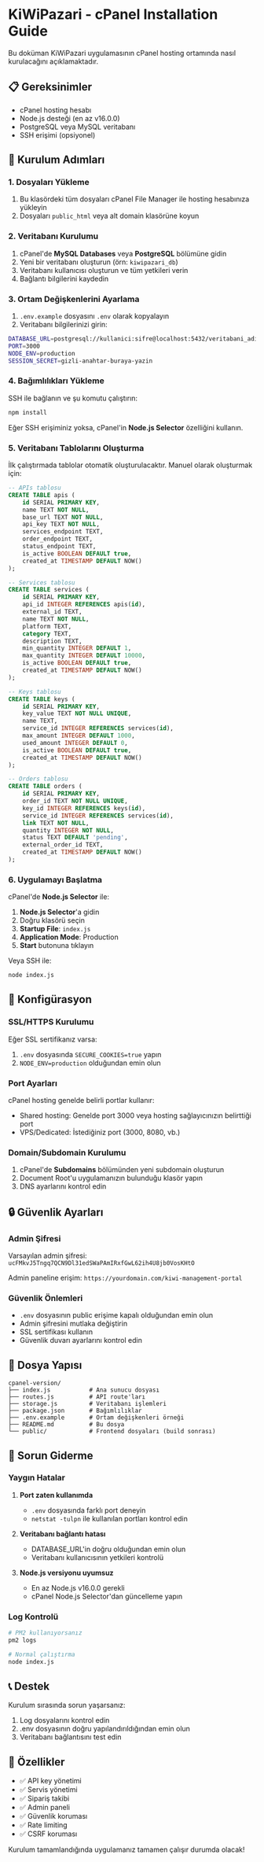 # KiWiPazari - cPanel Installation Guide

Bu doküman KiWiPazari uygulamasının cPanel hosting ortamında nasıl kurulacağını açıklamaktadır.

## 📋 Gereksinimler

- cPanel hosting hesabı
- Node.js desteği (en az v16.0.0)
- PostgreSQL veya MySQL veritabanı
- SSH erişimi (opsiyonel)

## 🚀 Kurulum Adımları

### 1. Dosyaları Yükleme

1. Bu klasördeki tüm dosyaları cPanel File Manager ile hosting hesabınıza yükleyin
2. Dosyaları `public_html` veya alt domain klasörüne koyun

### 2. Veritabanı Kurulumu

1. cPanel'de **MySQL Databases** veya **PostgreSQL** bölümüne gidin
2. Yeni bir veritabanı oluşturun (örn: `kiwipazari_db`)
3. Veritabanı kullanıcısı oluşturun ve tüm yetkileri verin
4. Bağlantı bilgilerini kaydedin

### 3. Ortam Değişkenlerini Ayarlama

1. `.env.example` dosyasını `.env` olarak kopyalayın
2. Veritabanı bilgilerinizi girin:

```bash
DATABASE_URL=postgresql://kullanici:sifre@localhost:5432/veritabani_adi
PORT=3000
NODE_ENV=production
SESSION_SECRET=gizli-anahtar-buraya-yazin
```

### 4. Bağımlılıkları Yükleme

SSH ile bağlanın ve şu komutu çalıştırın:

```bash
npm install
```

Eğer SSH erişiminiz yoksa, cPanel'in **Node.js Selector** özelliğini kullanın.

### 5. Veritabanı Tablolarını Oluşturma

İlk çalıştırmada tablolar otomatik oluşturulacaktır. Manuel olarak oluşturmak için:

```sql
-- APIs tablosu
CREATE TABLE apis (
    id SERIAL PRIMARY KEY,
    name TEXT NOT NULL,
    base_url TEXT NOT NULL,
    api_key TEXT NOT NULL,
    services_endpoint TEXT,
    order_endpoint TEXT,
    status_endpoint TEXT,
    is_active BOOLEAN DEFAULT true,
    created_at TIMESTAMP DEFAULT NOW()
);

-- Services tablosu
CREATE TABLE services (
    id SERIAL PRIMARY KEY,
    api_id INTEGER REFERENCES apis(id),
    external_id TEXT,
    name TEXT NOT NULL,
    platform TEXT,
    category TEXT,
    description TEXT,
    min_quantity INTEGER DEFAULT 1,
    max_quantity INTEGER DEFAULT 10000,
    is_active BOOLEAN DEFAULT true,
    created_at TIMESTAMP DEFAULT NOW()
);

-- Keys tablosu
CREATE TABLE keys (
    id SERIAL PRIMARY KEY,
    key_value TEXT NOT NULL UNIQUE,
    name TEXT,
    service_id INTEGER REFERENCES services(id),
    max_amount INTEGER DEFAULT 1000,
    used_amount INTEGER DEFAULT 0,
    is_active BOOLEAN DEFAULT true,
    created_at TIMESTAMP DEFAULT NOW()
);

-- Orders tablosu
CREATE TABLE orders (
    id SERIAL PRIMARY KEY,
    order_id TEXT NOT NULL UNIQUE,
    key_id INTEGER REFERENCES keys(id),
    service_id INTEGER REFERENCES services(id),
    link TEXT NOT NULL,
    quantity INTEGER NOT NULL,
    status TEXT DEFAULT 'pending',
    external_order_id TEXT,
    created_at TIMESTAMP DEFAULT NOW()
);
```

### 6. Uygulamayı Başlatma

cPanel'de **Node.js Selector** ile:

1. **Node.js Selector**'a gidin
2. Doğru klasörü seçin
3. **Startup File**: `index.js`
4. **Application Mode**: Production
5. **Start** butonuna tıklayın

Veya SSH ile:

```bash
node index.js
```

## 🔧 Konfigürasyon

### SSL/HTTPS Kurulumu

Eğer SSL sertifikanız varsa:

1. `.env` dosyasında `SECURE_COOKIES=true` yapın
2. `NODE_ENV=production` olduğundan emin olun

### Port Ayarları

cPanel hosting genelde belirli portlar kullanır:

- Shared hosting: Genelde port 3000 veya hosting sağlayıcınızın belirttiği port
- VPS/Dedicated: İstediğiniz port (3000, 8080, vb.)

### Domain/Subdomain Kurulumu

1. cPanel'de **Subdomains** bölümünden yeni subdomain oluşturun
2. Document Root'u uygulamanızın bulunduğu klasör yapın
3. DNS ayarlarını kontrol edin

## 🔒 Güvenlik Ayarları

### Admin Şifresi

Varsayılan admin şifresi: `ucFMkvJ5Tngq7QCN9Dl31edSWaPAmIRxfGwL62ih4U8jb0VosKHtO`

Admin paneline erişim: `https://yourdomain.com/kiwi-management-portal`

### Güvenlik Önlemleri

- `.env` dosyasının public erişime kapalı olduğundan emin olun
- Admin şifresini mutlaka değiştirin
- SSL sertifikası kullanın
- Güvenlik duvarı ayarlarını kontrol edin

## 📁 Dosya Yapısı

```
cpanel-version/
├── index.js           # Ana sunucu dosyası
├── routes.js          # API route'ları
├── storage.js         # Veritabanı işlemleri
├── package.json       # Bağımlılıklar
├── .env.example       # Ortam değişkenleri örneği
├── README.md          # Bu dosya
└── public/            # Frontend dosyaları (build sonrası)
```

## 🚨 Sorun Giderme

### Yaygın Hatalar

1. **Port zaten kullanımda**
   - `.env` dosyasında farklı port deneyin
   - `netstat -tulpn` ile kullanılan portları kontrol edin

2. **Veritabanı bağlantı hatası**
   - DATABASE_URL'in doğru olduğundan emin olun
   - Veritabanı kullanıcısının yetkileri kontrolü

3. **Node.js versiyonu uyumsuz**
   - En az Node.js v16.0.0 gerekli
   - cPanel Node.js Selector'dan güncelleme yapın

### Log Kontrolü

```bash
# PM2 kullanıyorsanız
pm2 logs

# Normal çalıştırma
node index.js
```

## 📞 Destek

Kurulum sırasında sorun yaşarsanız:

1. Log dosyalarını kontrol edin
2. .env dosyasının doğru yapılandırıldığından emin olun
3. Veritabanı bağlantısını test edin

## 🎯 Özellikler

- ✅ API key yönetimi
- ✅ Servis yönetimi
- ✅ Sipariş takibi
- ✅ Admin paneli
- ✅ Güvenlik koruması
- ✅ Rate limiting
- ✅ CSRF koruması

Kurulum tamamlandığında uygulamanız tamamen çalışır durumda olacak!